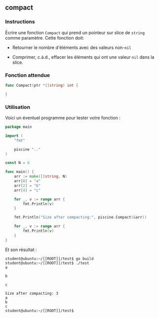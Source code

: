 ## compact

### Instructions

Écrire une fonction `Compact` qui prend un pointeur sur slice de `string` comme paramètre.
Cette fonction doit:

-   Retourner le nombre d'éléments avec des valeurs non-`nil`

-   Comprimer, c.à.d., effacer les éléments qui ont une valeur `nil` dans la slice.

### Fonction attendue

```go
func Compact(ptr *[]string) int {

}
```

### Utilisation

Voici un éventuel programme pour tester votre fonction :

```go
package main

import (
	"fmt"

	piscine ".."
)

const N = 6

func main() {
	arr := make([]string, N)
	arr[0] = "a"
	arr[2] = "b"
	arr[4] = "c"

	for _, v := range arr {
		fmt.Println(v)
	}

	fmt.Println("Size after compacting:", piscine.Compact(&arr))

	for _, v := range arr {
		fmt.Println(v)
	}
}
```

Et son résultat :

```console
student@ubuntu:~/[[ROOT]]/test$ go build
student@ubuntu:~/[[ROOT]]/test$ ./test
a

b

c

Size after compacting: 3
a
b
c
student@ubuntu:~/[[ROOT]]/test$
```
